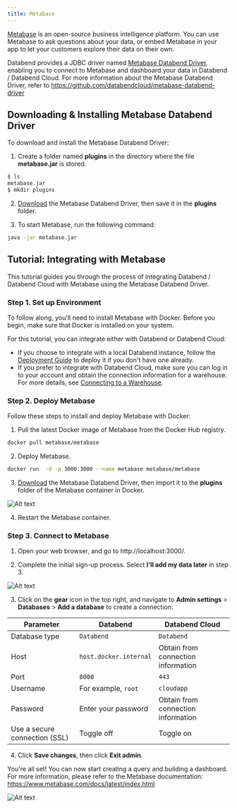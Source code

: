 ```yaml
---
title: Metabase
---
```


[Metabase](https://www.metabase.com/) is an open-source business intelligence platform. You can use Metabase to ask questions about your data, or embed Metabase in your app to let your customers explore their data on their own. 

Databend provides a JDBC driver named [Metabase Databend Driver](https://github.com/databendcloud/metabase-databend-driver/releases/latest), enabling you to connect to Metabase and dashboard your data in Databend / Databend Cloud. For more information about the Metabase Databend Driver, refer to https://github.com/databendcloud/metabase-databend-driver

## Downloading & Installing Metabase Databend Driver

To download and install the Metabase Databend Driver: 

1. Create a folder named **plugins** in the directory where the file **metabase.jar** is stored.

```bash
$ ls
metabase.jar
$ mkdir plugins
```
2. [Download](https://github.com/databendcloud/metabase-databend-driver/releases/latest) the Metabase Databend Driver, then save it in the **plugins** folder.

3. To start Metabase, run the following command:

```bash
java -jar metabase.jar
```

## Tutorial: Integrating with Metabase

This tutorial guides you through the process of integrating Databend / Databend Cloud with Metabase using the Metabase Databend Driver. 

### Step 1. Set up Environment

To follow along, you'll need to install Metabase with Docker. Before you begin, make sure that Docker is installed on your system.

For this tutorial, you can integrate either with Databend or Databend Cloud:

- If you choose to integrate with a local Databend instance, follow the [Deployment Guide](/doc/deploy) to deploy it if you don't have one already.
- If you prefer to integrate with Databend Cloud, make sure you can log in to your account and obtain the connection information for a warehouse. For more details, see [Connecting to a Warehouse](/cloud/using-databend-cloud/warehouses#connecting).

### Step 2. Deploy Metabase

Follow these steps to install and deploy Metabase with Docker:

1. Pull the latest Docker image of Metabase from the Docker Hub registry.

```bash
docker pull metabase/metabase
```

2. Deploy Metabase.

```bash
docker run  -d -p 3000:3000 --name metabase metabase/metabase
```

3. [Download](https://github.com/databendcloud/metabase-databend-driver/releases/latest) the Metabase Databend Driver, then import it to the **plugins** folder of the Metabase container in Docker.

![Alt text](../../public/img/integration/add2plugins.gif)

4. Restart the Metabase container.

### Step 3. Connect to Metabase

1. Open your web browser, and go to http://localhost:3000/.

2. Complete the initial sign-up process. Select **I'll add my data later** in step 3.

![Alt text](../../public/img/integration/add-later.png)

3. Click on the **gear** icon in the top right, and navigate to **Admin settings** > **Databases** > **Add a database** to create a connection:

| Parameter                     | Databend               | Databend Cloud                     |
|-------------------------------|------------------------|------------------------------------|
| Database type                 | `Databend`             | `Databend`                         |
| Host                          | `host.docker.internal` | Obtain from connection information |
| Port                          | `8000`                 | `443`                              |
| Username                      | For example, `root`    | `cloudapp`                         |
| Password                      | Enter your password    | Obtain from connection information |
| Use a secure connection (SSL) | Toggle off             | Toggle on                          |

4. Click **Save changes**, then click **Exit admin**.

You're all set! You can now start creating a query and building a dashboard. For more information, please refer to the Metabase documentation: https://www.metabase.com/docs/latest/index.html

![Alt text](../../public/img/integration/allset.png)